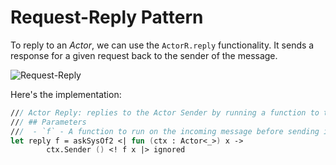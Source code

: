 # Request-Reply Pattern
To reply to an _Actor_, we can use the ```ActorR.reply``` functionality. 
It sends a response for a given request back to the sender of the message.

![Request-Reply](http://www.enterpriseintegrationpatterns.com/img/RequestReply.gif)

Here's the implementation:

```fsharp
/// Actor Reply: replies to the Actor Sender by running a function to the incoming message.
/// ## Parameters
///  - `f` - A function to run on the incoming message before sending it to the Actor Sender.
let reply f = askSysOf2 <| fun (ctx : Actor<_>) x ->
        ctx.Sender () <! f x |> ignored
```
